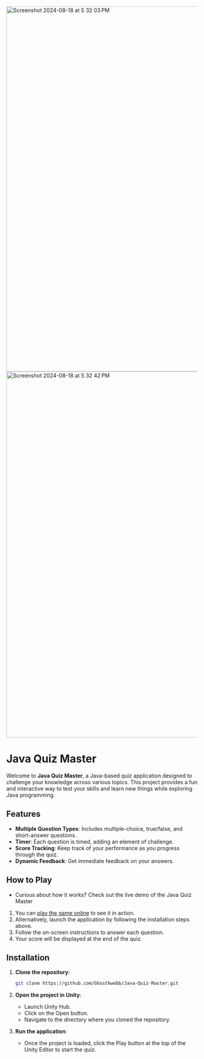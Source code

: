 
<img width="963" alt="Screenshot 2024-08-18 at 5 32 03 PM" src="https://github.com/user-attachments/assets/8b0fe03f-7ae7-4fed-bbc3-ecb5f1679fe1">
<img width="965" alt="Screenshot 2024-08-18 at 5 32 42 PM" src="https://github.com/user-attachments/assets/616d9332-b550-40eb-b00e-9851453c44f0">


# Java Quiz Master

Welcome to **Java Quiz Master**, a Java-based quiz application designed to challenge your knowledge across various topics. This project provides a fun and interactive way to test your skills and learn new things while exploring Java programming.

## Features

- **Multiple Question Types**: Includes multiple-choice, true/false, and short-answer questions.
- **Timer**: Each question is timed, adding an element of challenge.
- **Score Tracking**: Keep track of your performance as you progress through the quiz.
- **Dynamic Feedback**: Get immediate feedback on your answers.

## How to Play
- Curious about how it works? Check out the live demo of the Java Quiz Master
1. You can <a href="https://sharemygame.com/@Ghostkwebb/java-quiz" target="_blank">play the game online</a> to see it in action.
2. Alternatively, launch the application by following the installation steps above.
3. Follow the on-screen instructions to answer each question.
4. Your score will be displayed at the end of the quiz.

## Installation

1. **Clone the repository**:

   ```bash
   git clone https://github.com/Ghostkwebb/Java-Quiz-Master.git

2. **Open the project in Unity**:
    - Launch Unity Hub.
    - Click on the Open button.
    - Navigate to the directory where you cloned the repository.
   
3. **Run the application**:
    - Once the project is loaded, click the Play button at the top of the Unity Editor to start the quiz.

   
